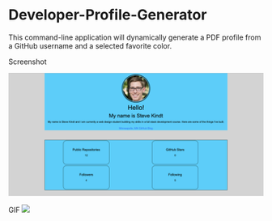 # Developer-Profile-Generator
This command-line application will dynamically generate a PDF profile from a GitHub username and a selected favorite color.

Screenshot

![alt text](https://github.com/stevekindt/Developer-Profile-Generator/blob/master/Screen%20Shot%20of%20Generated%20Profile%20.png)

GIF
![](https://github.com/stevekindt/Developer-Profile-Generator/blob/master/profile.gif)
